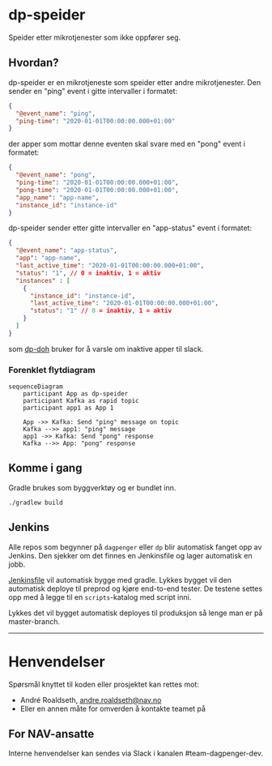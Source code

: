 # dp-speider

Speider etter mikrotjenester som ikke oppfører seg.


## Hvordan?

dp-speider er en mikrotjeneste som speider etter andre mikrotjenester. Den sender en "ping" event i gitte intervaller i formatet: 

```json
{
  "@event_name": "ping",
  "ping-time": "2020-01-01T00:00:00.000+01:00"
}
```

der apper som mottar denne eventen skal svare med en "pong" event i formatet:

```json
{
  "@event_name": "pong",
  "ping-time": "2020-01-01T00:00:00.000+01:00",
  "pong-time": "2020-01-01T00:00:00.000+01:00",
  "app_name": "app-name",
  "instance_id": "instance-id"
}
```

dp-speider sender etter gitte intervaller en "app-status" event i formatet:

```json
{
  "@event_name": "app-status",
  "app": "app-name",
  "last_active_time": "2020-01-01T00:00:00.000+01:00",
  "status": "1", // 0 = inaktiv, 1 = aktiv
  "instances" : [
    {
      "instance_id": "instance-id",
      "last_active_time": "2020-01-01T00:00:00.000+01:00",
      "status": "1" // 0 = inaktiv, 1 = aktiv
    }
  ]
}
```

som [dp-doh](https://github.com/navikt/dp-doh) bruker for å varsle om inaktive apper til slack.

### Forenklet flytdiagram

```mermaid
sequenceDiagram
    participant App as dp-speider
    participant Kafka as rapid topic
    participant app1 as App 1
    
    App ->> Kafka: Send "ping" message on topic
    Kafka -->> app1: "ping" message
    app1 ->> Kafka: Send "pong" response
    Kafka -->> App: "pong" response
```

## Komme i gang

Gradle brukes som byggverktøy og er bundlet inn.

`./gradlew build`

## Jenkins

Alle repos som begynner på `dagpenger` eller `dp` blir automatisk fanget opp av
Jenkins. Den sjekker om det finnes en Jenkinsfile og lager automatisk en jobb.

[Jenkinsfile](Jenkinsfile) vil automatisk bygge med gradle. Lykkes bygget vil
den automatisk deploye til preprod og kjøre end-to-end tester. De testene settes
opp med å legge til en `scripts`-katalog med script inni.

Lykkes det vil bygget automatisk deployes til produksjon så lenge man er på
master-branch.

---

# Henvendelser

Spørsmål knyttet til koden eller prosjektet kan rettes mot:

* André Roaldseth, andre.roaldseth@nav.no
* Eller en annen måte for omverden å kontakte teamet på

## For NAV-ansatte

Interne henvendelser kan sendes via Slack i kanalen #team-dagpenger-dev.
